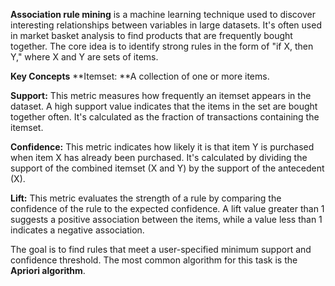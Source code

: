 **Association rule mining** is a machine learning technique used to discover interesting relationships between variables in large datasets. It's often used in market basket analysis to find products that are frequently bought together. The core idea is to identify strong rules in the form of "if X, then Y," where X and Y are sets of items.

**Key Concepts**
**Itemset: **A collection of one or more items.

**Support:** This metric measures how frequently an itemset appears in the dataset. A high support value indicates that the items in the set are bought together often. It's calculated as the fraction of transactions containing the itemset.

**Confidence:** This metric indicates how likely it is that item Y is purchased when item X has already been purchased. It's calculated by dividing the support of the combined itemset (X and Y) by the support of the antecedent (X).

**Lift:** This metric evaluates the strength of a rule by comparing the confidence of the rule to the expected confidence. A lift value greater than 1 suggests a positive association between the items, while a value less than 1 indicates a negative association.

The goal is to find rules that meet a user-specified minimum support and confidence threshold. The most common algorithm for this task is the **Apriori algorithm**.
